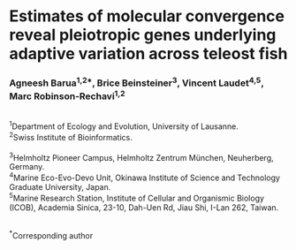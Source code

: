 # Estimates of molecular convergence reveal pleiotropic genes underlying adaptive variation across teleost fish 
### Agneesh Barua<sup>1,2*</sup>, Brice Beinsteiner<sup>3</sup>, Vincent Laudet<sup>4,5</sup>, Marc Robinson-Rechavi<sup>1,2</sup> 

\
<sup>1</sup>Department of Ecology and Evolution, University of Lausanne. 
\
<sup>2</sup>Swiss Institute of Bioinformatics.  
\
<sup>3</sup>Helmholtz Pioneer Campus, Helmholtz Zentrum München, Neuherberg, Germany. 
\
<sup>4</sup>Marine Eco-Evo-Devo Unit, Okinawa Institute of Science and Technology Graduate University, Japan. 
\
<sup>5</sup>Marine Research Station, Institute of Cellular and Organismic Biology (ICOB), Academia Sinica, 23-10, Dah-Uen Rd, Jiau Shi, I-Lan 262, Taiwan. 
  
\
<sup>*</sup>Corresponding author

